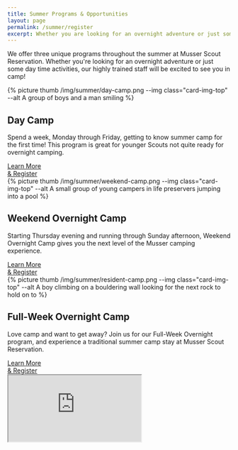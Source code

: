 ```yaml
---
title: Summer Programs & Opportunities
layout: page
permalink: /summer/register
excerpt: Whether you are looking for an overnight adventure or just some day time activities, our highly trained staff will be excited to see you in camp!
---
```

We offer three unique programs throughout the summer at Musser Scout Reservation. Whether you're looking for an overnight adventure or just some day time activities, our highly trained staff will be excited to see you in camp!

<div class="row mb-3">
  <div class="col-md-4">
    <div class="card mb-3">
      {% picture thumb /img/summer/day-camp.png --img class="card-img-top" --alt A group of boys and a man smiling %}
      <div class="card-body">
        <h2 class="card-title">Day Camp</h2>
        <p class="card-text">Spend a week, Monday through Friday, getting to know summer camp for the first time! This program is great for younger Scouts not quite ready for overnight camping.</p>
        <a href="/summer/day-camp" class="btn btn-primary btn-block">Learn More <br class="d-none d-md-block d-lg-none">& Register</a>
      </div>
    </div>
  </div>
  <div class="col-md-4">
    <div class="card mb-3">
      {% picture thumb /img/summer/weekend-camp.png --img class="card-img-top" --alt A small group of young campers in life preservers jumping into a pool %}
      <div class="card-body">
        <h2 class="card-title">Weekend Overnight Camp</h2>
        <p class="card-text">Starting Thursday evening and running through Sunday afternoon, Weekend Overnight Camp gives you the next level of the Musser camping experience.</p>
        <a href="/summer/weekend-overnight" class="btn btn-primary btn-block">Learn More <br class="d-none d-md-block d-lg-none">& Register</a>
      </div>
    </div>
  </div>
  <div class="col-md-4">
    <div class="card mb-3">
      {% picture thumb /img/summer/resident-camp.png --img class="card-img-top" --alt A boy climbing on a bouldering wall looking for the next rock to hold on to %}
      <div class="card-body">
        <h2 class="card-title">Full-Week Overnight Camp</h2>
        <p class="card-text">Love camp and want to get away?  Join us for our Full-Week Overnight program, and experience a traditional summer camp stay at Musser Scout Reservation.</p>
        <a href="/summer/full-week-overnight" class="btn btn-primary btn-block">Learn More <br class="d-none d-md-block d-lg-none">& Register</a>
      </div>
    </div>
  </div>
</div>
<div class="row">
  <div class="col-lg-8 offset-lg-2">
    <div class="embed-responsive embed-responsive-16by9">
      <iframe class="embed-responsive-item" src="https://www.youtube.com/embed/iJ3vzemz5tw" allow="accelerometer; autoplay; encrypted-media; gyroscope; picture-in-picture" allowfullscreen></iframe>
    </div>
  </div>
</div>
